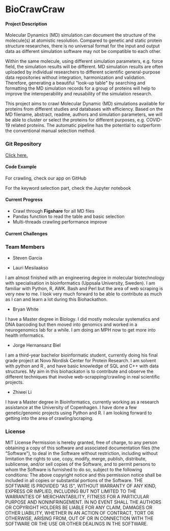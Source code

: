 # BioCrawCraw

#### Project Description

Molecular Dynamics (MD) simulation can document the structure of the molecule(s) at atomistic resolution. Compared to genetic and static protein structure researches, there is no universal format for the input and output data as different simulation software may not be compatible to each other. 

Within the same molecule, using different simulation parameters, e.g. force field, the simulation results will be different. MD simulation results are often uploaded by individual researchers to different scientific general-purpose data repositories without integration, harmonization and validation. Therefore, generating a beautiful "look-up table" by searching and formatting the MD simulation records for a group of proteins will help to improve the interoperability and reusability of the simulation research.

This project aims to crawl Molecular Dynamic (MD) simulations available for proteins from different studies and databases with efficiency. Based on the MD filename, abstract, readme, authors and simulation parameters, we will be able to cluster or select the proteins for different purposes, e.g. COVID-19 related proteins. The automatic pipeline has the potential to outperform the conventional manual selection method.

### Git Repository

[Click here.](https://github.com/ljmesi/Copenhagen_BioHackathon2020) 

#### Code Example

For crawling, check our app on GitHub

For the keyword selection part, check the  Jupyter notebook



#### Current Progress 

- Crawl through **Figshare** for all MD files
- Pandas function to read the table and basic selection
- Multi-threads crawling performance improve

#### Current Challenges

### Team Members
- Steven Garcia

- Lauri Mesilaakso

 I am almost finished with an engineering degree in molecular biotechnology with specialisation in bioinformatics (Uppsala University, Sweden). I am familiar with Python, R, AWK. Bash and Perl but the area of web scraping is very new to me. I look very much forward to be able to contribute as much as I can and learn a lot during this Biohackathon.

- Bryan White

 I have a Master degree in Biology. I did mostly molecular systematics and DNA barcoding but then moved into genomics and worked in a neurogenomics lab for a while. I am doing an MPH now to get more into health informatics.

- Jorge Hernansanz Biel

 I am a third-year bachelor bioinformatic student, currently doing his final grade project at Novo Nordisk Center for Protein Research. I am solvent with python and R , and have basic knowledge of SQL and C++ with data structures. My aim in this biohackaton is to contribute and observe the different techniques that involve web-scrapping/crawling in real scientific projects.

- Zhiwei Li

 I have a Master degree in Bioinformatics, currently working as a research assistance at the University of Copenhagen. I have done a few genetic/genomic projects using Python and R. I am looking forward to getting into the area of crawling/scraping.


### License
MIT License
Permission is hereby granted, free of charge, to any person obtaining a copy of this software and associated documentation files (the "Software"), to deal in the Software without restriction, including without limitation the rights to use, copy, modify, merge, publish, distribute, sublicense, and/or sell copies of the Software, and to permit persons to whom the Software is furnished to do so, subject to the following conditions: The above copyright notice and this permission notice shall be included in all copies or substantial portions of the Software. THE SOFTWARE IS PROVIDED "AS IS", WITHOUT WARRANTY OF ANY KIND, EXPRESS OR IMPLIED, INCLUDING BUT NOT LIMITED TO THE WARRANTIES OF MERCHANTABILITY, FITNESS FOR A PARTICULAR PURPOSE AND NONINFRINGEMENT. IN NO EVENT SHALL THE AUTHORS OR COPYRIGHT HOLDERS BE LIABLE FOR ANY CLAIM, DAMAGES OR OTHER LIABILITY, WHETHER IN AN ACTION OF CONTRACT, TORT OR OTHERWISE, ARISING FROM, OUT OF OR IN CONNECTION WITH THE SOFTWARE OR THE USE OR OTHER DEALINGS IN THE SOFTWARE.